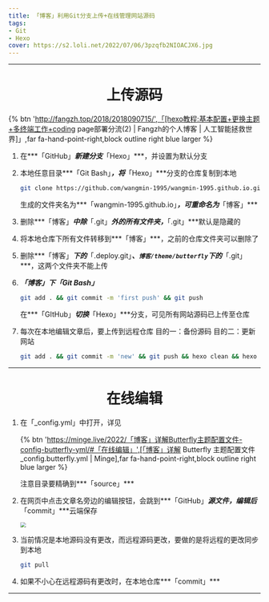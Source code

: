 ```yaml
---
title: 「博客」利用Git分支上传+在线管理网站源码
tags: 
- Git
- Hexo
cover: https://s2.loli.net/2022/07/06/3pzqfb2NIOACJX6.jpg
---
```




---

# <center>上传源码

{% btn 'http://fangzh.top/2018/2018090715/',「[hexo教程:基本配置+更换主题+多终端工作+coding page部署分流(2) | Fangzh的个人博客 | 人工智能拯救世界]」,far fa-hand-point-right,block outline right blue larger %}

1. 在***「GitHub」***新建分支***「Hexo」***，并设置为默认分支

2. 本地任意目录***「Git Bash」***，将***「Hexo」***分支的仓库复制到本地

   ~~~bash
   git clone https://github.com/wangmin-1995/wangmin-1995.github.io.git
   ~~~

   生成的文件夹名为***「wangmin-1995.github.io」***，可重命名为***「博客」***

3. 删除***「博客」***中除***「.git」***外的所有文件夹，***「.git」***默认是隐藏的

4. 将本地仓库下所有文件转移到***「博客」***，之前的仓库文件夹可以删除了

5. 删除***「博客」***下的***「.deploy.git」***、`博客/theme/butterfly`下的***「.git」***，这两个文件夹不能上传

6. ***「博客」***下***「Git Bash」***

   ~~~bash
   git add . && git commit -m 'first push' && git push
   ~~~

   在***「GItHub」***切换***「Hexo」***分支，可见所有网站源码已上传至仓库

7. 每次在本地编辑文章后，要上传到远程仓库
   目的一：备份源码
   目的二：更新网站
   ~~~bash
   git add . && git commit -m 'new' && git push && hexo clean && hexo g && hexo d
   ~~~

---

# <center>在线编辑

1. 在「_config.yml」中打开，详见

   {% btn 'https://minge.live/2022/「博客」详解Butterfly主题配置文件-config-butterfly-yml/#「在线编辑」',[「博客」详解 Butterfly 主题配置文件_config.butterfly.yml | Minge],far fa-hand-point-right,block outline right blue larger %}

   注意目录要精确到***「source」***

2. 在网页中点击文章名旁边的编辑按钮，会跳到***「GitHub」***源文件，编辑后***「commit」***云端保存

   <img src="https://s2.loli.net/2022/07/06/uiewjN4Rq6H2TyM.png" style="zoom:67%;" />

3. 当前情况是本地源码没有更改，而远程源码更改，要做的是将远程的更改同步到本地

   ~~~bash
   git pull
   ~~~
   
4. 如果不小心在远程源码有更改时，在本地仓库***「commit」***

---
